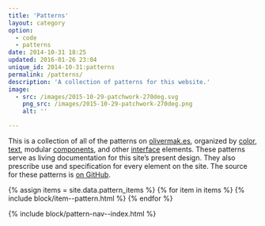 ```yaml
---
title: 'Patterns'
layout: category
option:
  - code
  - patterns
date: 2014-10-31 18:25
updated: 2016-01-26 23:04
unique_id: 2014-10-31:patterns
permalink: /patterns/
description: 'A collection of patterns for this website.'
image:
  - src: /images/2015-10-29-patchwork-270deg.svg
    png_src: /images/2015-10-29-patchwork-270deg.png
    alt: ''

---
```


<div class="primer">
  <p>This is a collection of all of the patterns on <a href="/">olivermak.es</a>, organized by <a href="/patterns/color/">color</a>, <a href="/patterns/text/">text</a>, modular <a href="/patterns/component/">components</a>, and other <a href="/patterns/interface/">interface</a> elements. These patterns serve as living documentation for this site’s present design. They also prescribe use and specification for every element on the site. The source for these patterns is <a href="{{ site.source_url.repo }}">on GitHub</a>.</p>
</div>

{% assign items = site.data.pattern_items %}
{% for item in items %}
{% include block/item--pattern.html %}
{% endfor %}

{% include block/pattern-nav--index.html %}
